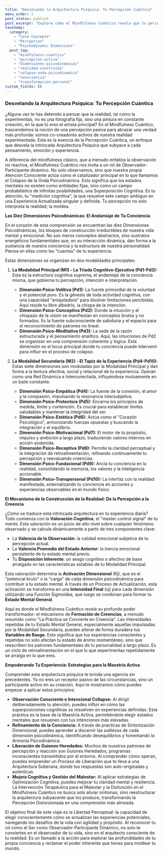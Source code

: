```yaml
---
title: "Desvelando la Arquitectura Psíquica: Tu Percepción Cuántica"
menu_order: 1
post_status: publish
post_excerpt: "Explora cómo el Mindfulness Cuántico revela que tu percepción no es pasiva, sino una fuerza activa en la construcción de tu realidad. Descubre las diez dimensiones psicodinámicas que conforman el andamiaje de tu experiencia consciente y cómo puedes influir en ellas para una vida más plena."
taxonomy:
  category:
    - "Core Concepts"
    - "Perception"
    - "Psychodynamic Dimensions"
  post_tag:
    - "mindfulness-cuantico"
    - "percepcion-activa"
    - "dimensiones-psicodinamicas"
    - "realidad-construida"
    - "colapso-onda-psicodinamica"
    - "consciencia"
    - "transformacion-personal"
custom_fields: {}
---
```


### Desvelando la Arquitectura Psíquica: Tu Percepción Cuántica

¿Alguna vez te has detenido a pensar que la realidad, tal como la experimentas, no es una fotografía fija, sino una pintura en constante creación, en la que tú eres el artista principal? En el Mindfulness Cuántico, trascendemos la noción de una percepción pasiva para abrazar una verdad más profunda: somos co-creadores activos de nuestra realidad experimentada. Esta es la esencia de la Percepción Cuántica, un enfoque que desvela la intrincada Arquitectura Psíquica que subyace a cada pensamiento, emoción y experiencia.

A diferencia del mindfulness clásico, que a menudo enfatiza la observación no reactiva, el Mindfulness Cuántico nos invita a un rol de Observador-Participante dinámico. No solo observamos, sino que nuestra propia Atención Consciente actúa como el catalizador principal en lo que llamamos el Colapso de la Onda Psicodinámica. Esto significa que los estados mentales no existen como entidades fijas, sino como un campo probabilístico de infinitas posibilidades, una Superposición Cognitiva. Es tu atención, tu "medición cognitiva", la que resuelve este campo ambiguo en una Experiencia Actualizada singular y definida. Tu percepción no solo interpreta la realidad; la moldea.

**Las Diez Dimensiones Psicodinámicas: El Andamiaje de Tu Conciencia**

En el corazón de esta comprensión se encuentran las diez Dimensiones Psicodinámicas, los bloques de construcción irreductibles de nuestra vida mental y emocional. No son meros conceptos abstractos, sino sustratos energéticos fundamentales que, en su interacción dinámica, dan forma a la sustancia de nuestra conciencia y la estructura de nuestra personalidad. Piensa en ellas como las "cuantas" de tu experiencia.

Estas dimensiones se organizan en dos modalidades principales:

1.  **La Modalidad Principal (M1) - La Tríada Cognitivo-Ejecutiva (Pd1-Pd3):** Esta es la estructura cognitiva suprema, el andamiaje de la conciencia misma, que gobierna tu percepción, intención e interpretación.
    *   **Dimensión Psico-Volitiva (Pd1):** La fuente primordial de la voluntad y el potencial puro. Es la génesis de toda actividad cognitiva, con una capacidad "aniquiladora" para disolver limitaciones percibidas. Aquí reside tu libre albedrío, la chispa de la intención.
    *   **Dimensión Psico-Conceptiva (Pd2):** Donde la intuición y el chispazo de la visión se manifiestan en conceptos brutos y no formados. Es la fuente subconsciente de sabiduría y el espacio para el reconocimiento de patrones no lineal.
    *   **Dimensión Psico-Meditativa (Pd3):** La sede de la razón estructurada y el pensamiento analítico. Aquí, las intuiciones de Pd2 se organizan en una comprensión coherente y lógica. Esta dimensión es el locus principal donde tu conciencia puede intervenir para influir en el proceso de colapso.

2.  **La Modalidad Secundaria (M2) - El Tapiz de la Experiencia (Pd4-Pd10):** Estas siete dimensiones son moduladas por la Modalidad Principal y dan forma a la textura afectiva, social y relacional de tu experiencia. Operan como una Red Dinámica e Interconectada, influyéndose mutuamente en un baile constante.
    *   **Dimensión Psico-Empática (Pd4):** La fuente de la conexión, el amor y la compasión, impulsando la resonancia intersubjetiva.
    *   **Dimensión Psico-Protectora (Pd5):** Encarna los principios de medida, límite y contención. Es crucial para establecer límites saludables y mantener la integridad del ser.
    *   **Dimensión Psico-Estética (Pd6):** Actúa como el "Corazón Psicológico", armonizando fuerzas opuestas y buscando la integración y el equilibrio.
    *   **Dimensión Psico-Motivacional (Pd7):** El motor de tu propósito, impulso y ambición a largo plazo, traduciendo valores internos en acción sostenida.
    *   **Dimensión Psico-Receptiva (Pd8):** Permite la claridad perceptual y la integración de retroalimentación, refinando continuamente tu percepción y reevaluando creencias.
    *   **Dimensión Psico-Fundacional (Pd9):** Ancla tu conciencia en la realidad, consolidando la memoria, los valores y la inteligencia accionable.
    *   **Dimensión Psico-Transpersonal (Pd10):** La interfaz con la realidad manifestada, externalizando tu conciencia en acciones y experiencias observables en el mundo físico.

**El Mecanismo de la Construcción de la Realidad: De la Percepción a la Creencia**

¿Cómo se traduce esta intrincada arquitectura en tu experiencia diaria? Todo comienza con la **Valoración Cognitiva**, el "master control signal" de tu mente. Esta valoración es un juicio de alto nivel sobre cualquier fenómeno observado y se calcula dinámicamente a partir de tres componentes clave:
*   La **Valencia de la Observación**: la calidad emocional subjetiva de tu percepción actual.
*   La **Valencia Promedio del Estado Anterior**: la inercia emocional persistente de tu estado mental previo.
*   Tu **Disposición Inherente**: un sesgo cognitivo o afectivo de base arraigado en las características estables de tu Modalidad Principal.

Esta valoración determina la **Activación Dimensional** (Kj), que es el "potencial bruto" o la "carga" de cada dimensión psicodinámica para contribuir a tu estado mental. A través de un Proceso de Actualización, esta activación se transforma en una **Intensidad Final** (xj) para cada dimensión utilizando una Función Sigmoidea, que luego se combinan para formar tu **Estado Mental General**.

Aquí es donde el Mindfulness Cuántico revela su profundo poder transformador: el mecanismo de **Formación de Creencias**, a menudo resumido como "La Práctica se Convierte en Creencia". Las intensidades repetidas de tu Estado Mental General, especialmente aquellas impulsadas por la Modalidad Secundaria, pueden alterar de forma duradera tus **Variables de Rasgo**. Esto significa que tus experiencias conscientes y repetidas no solo afectan tu estado de ánimo momentáneo, sino que reescriben los patrones fundamentales de tu personalidad a largo plazo. Es un ciclo de retroalimentación en el que lo que experimentas repetidamente se arraiga en lo que eres.

**Empoderando Tu Experiencia: Estrategias para la Maestría Activa**

Comprender esta arquitectura psíquica te brinda una agencia sin precedentes. Ya no eres un receptor pasivo de las circunstancias, sino un participante activo en su creación. Aquí te mostramos cómo puedes empezar a aplicar estos principios:

*   **Observación Consciente e Intencional Collapse:** Al dirigir deliberadamente tu atención, puedes influir en cómo las superposiciones cognitivas se resuelven en experiencias definidas. Esta práctica es la base de la Maestría Activa, permitiéndote elegir estados mentales que resuenen con tus intenciones más elevadas.
*   **Refinamiento de la Conciencia:** A través de prácticas de Sintonización Dimensional, puedes aprender a discernir las sutilezas de cada dimensión psicodinámica, identificando desequilibrios y fomentando la Armonía Psicodinámica.
*   **Liberación de Guiones Heredados:** Muchos de nuestros patrones de percepción y reacción son Guiones Heredados, programas inconscientes transmitidos por el entorno. Al comprender cómo operan, puedes emprender un Proceso de Liberación que te lleva a una Arquitectura Soberana, donde tus respuestas son auto-originadas y auténticas.
*   **Mejora Cognitiva y Gestión del Malestar:** Al aplicar estrategias de Optimización Cognitiva, puedes mejorar tu claridad mental y resiliencia. La Intervención Terapéutica para el Malestar y la Disfunción en el Mindfulness Cuántico no busca solo aliviar síntomas, sino reestructurar la arquitectura subyacente que los produce, transformando la Percepción Distorsionada en una comprensión más alineada.

El objetivo final de este viaje es la Libertad Perceptual: la capacidad de elegir conscientemente cómo se actualizan las experiencias potenciales, navegando los desafíos de la vida con agilidad y propósito. Al reconocer tu rol como el Ser como Observador-Participante Dinámico, no solo te conviertes en el observador de tu vida, sino en el arquitecto consciente de tu realidad. Es un llamado a la acción para explorar las profundidades de tu propia conciencia y reclamar el poder inherente que tienes para moldear tu mundo.